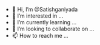 - 👋 Hi, I’m @Satishganiyada
- 👀 I’m interested in ...
- 🌱 I’m currently learning ...
- 💞️ I’m looking to collaborate on ...
- 📫 How to reach me ...

<!---
Satishganiyada/Satishganiyada is a ✨ special ✨ repository because its `README.md` (this file) appears on your GitHub profile.
You can click the Preview link to take a look at your changes.
--->
